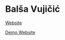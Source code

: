 # Balša Vujičić

[Website](http://http://balsavujicic.com)

[Demo Website](http://balsavujicic.dusanperisic.com)